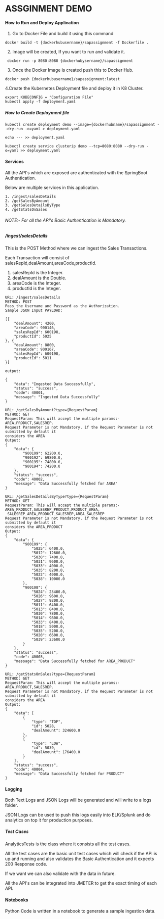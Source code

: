 # ASSGINMENT DEMO

#### How to Run and Deploy Application


1. Go to Docker File and build it using this command
 ```
 docker build -t {dockerhubusername}/sapassignment -f Dockerfile . 
 ```
2. Image will be created, If you want to run and validate it. 
```
 docker run -p 8080:8080 {dockerhubysername}/sapassignment
```
3. Once the Docker Image is created push this to Docker Hub.
```
docker push {dockerhubusername}/sapassignment:latest
```
4.Create the Kubernetes Deployment file and deploy it in K8 Cluster.
```
export KUBECONFIG = "Configuration File"
kubectl apply -f deployment.yaml
```
##### How to Create Deployment file
```
kubectl create deployment demo --image={dockerhubname}/sapassignment --dry-run -o=yaml > deployment.yaml

echo --- >> deployment.yaml

kubectl create service clusterip demo --tcp=8080:8080 --dry-run -o=yaml >> deployment.yaml

```

#### Services
All the API's which are exposed are authenticated with the SpringBoot Authentication.

Below are multiple services in this application.

```
1. /ingest/salesDetails
2. /getSalesByAmount
3. /getSalesDetailsByType
4. /getStatsOnSales
```

###### NOTE:- For all the API's Basic Authentication is Mandatory.

##### /ingest/salesDetails
This is the POST Method where we can ingest the Sales Transactions.

Each Transaction will consist of salesRepId,dealAmount,areaCode,productId.

1. salesRepId is the Integer.
2. dealAmount is the Double.
3. areaCode is the Integer.
4. productId is the Integer.

```
URL: /ingest/salesDetails
METHOD: POST
Pass the Username and Password as the Authorization.
Sample JSON Input PAYLOAD:

[{
	"dealAmount": 4200,
	"areaCode": 900146,
	"salesRepId": 600198,
	"productId": 5025
}, {
	"dealAmount": 8800,
	"areaCode": 900167,
	"salesRepId": 600198,
	"productId": 5011
}]

output:

{
    "data": "Ingested Data Successfully",
    "status": "success",
    "code": 40001,
    "message": "Ingested Data Successfully"
}

```

```
URL: /getSalesByAmount?type={RequestParam}
METHOD: GET
RequestParam: This will accept the multiple params:- AREA,PRODUCT,SALESREP. 
Request Parameter is not Mandatory, if the Request Parameter is not submitted by default it 
considers the AREA 
Output:
{
    "data": {
        "900109": 62200.0,
        "900192": 69800.0,
        "900195": 74800.0,
        "900194": 74200.0
    },
    "status": "success",
    "code": 40002,
    "message": "Data Successfully fetched for AREA"
}
```

```
URL: /getSalesDetailsByType?type={RequestParam}
METHOD: GET
RequestParam: This will accept the multiple params:- AREA_PRODUCT,SALESREP_PRODUCT,PRODUCT_AREA,
 SALESREP_AREA,PRODUCT_SALESREP,AREA_SALESREP
Request Parameter is not Mandatory, if the Request Parameter is not submitted by default it 
considers the AREA_PRODUCT
Output:
{
    "data": {
        "900109": {
            "5025": 6400.0,
            "5012": 12600.0,
            "5030": 7400.0,
            "5031": 9600.0,
            "5033": 4000.0,
            "5035": 8200.0,
            "5022": 4000.0,
            "5038": 10000.0
        },
        "900108": {
            "5024": 23400.0,
            "5026": 9600.0,
            "5027": 9200.0,
            "5011": 6400.0,
            "5013": 8400.0,
            "5030": 7800.0,
            "5014": 9800.0,
            "5033": 8400.0,
            "5018": 5000.0,
            "5035": 5200.0,
            "5020": 6600.0,
            "5039": 23600.0
        }
    },
    "status": "success",
    "code": 40003,
    "message": "Data Successfully fetched for AREA_PRODUCT"
}
```

```
URL: /getStatsOnSales?type={RequestParam}
METHOD: GET
RequestParam: This will accept the multiple params:- AREA,PRODUCT,SALESREP. 
Request Parameter is not Mandatory, if the Request Parameter is not submitted by default it 
considers the AREA 
Output:
{
    "data": [
        {
            "type": "TOP",
            "id": 5028,
            "dealAmount": 324600.0
        },
        {
            "type": "LOW",
            "id": 5039,
            "dealAmount": 176400.0
        }
    ],
    "status": "success",
    "code": 40004,
    "message": "Data Successfully fetched for PRODUCT"
}

```

#### Logging

Both Text Logs and JSON Logs will be generated and will write to a logs folder. 

JSON Logs can be used to push this logs easily into ELK/Splunk and do analytics on top it for production purposes.



##### Test Cases
AnalyticsTests is the class where it consists all the test cases.

All the test cases are the basic unit test cases which will check if the API is up and running and also
validates the Basic Authentication and it expects 200 Response code.

If we want we can also validate with the data in future.

All the API's can be integrated into JMETER to get the exact timing of each API.


#### Notebooks
Python Code is written in a notebook to generate a sample ingestion data.


